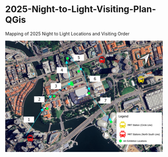 # 2025-Night-to-Light-Visiting-Plan-QGis
Mapping of 2025 Night to Light Locations and Visiting Order

![alt text](https://github.com/JustinKhoh/2025-Night-to-Light-Visiting-Plan/blob/main/2025%20Light%20to%20Night.jpg?raw=true)
